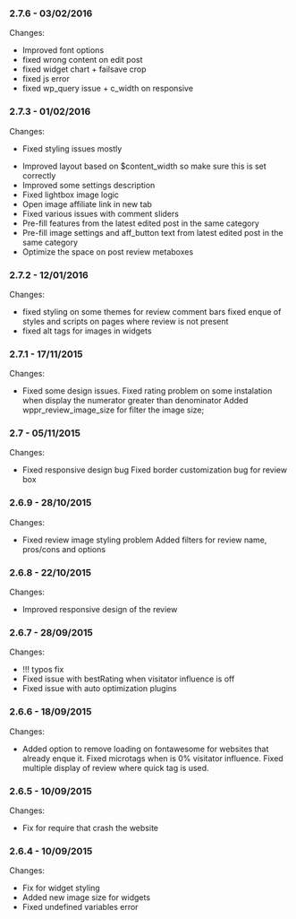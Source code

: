 

### 2.7.6 - 03/02/2016

 Changes: 


 * Improved font options
 * fixed wrong content on edit post
 * fixed widget chart + failsave crop
 * fixed js error
 * fixed wp_query issue + c_width on responsive


### 2.7.3 - 01/02/2016

 Changes: 


 * Fixed styling issues mostly

- Improved layout based on $content_width so make sure this is set
correctly
 - Improved some settings description
 - Fixed lightbox image logic
 - Open image affiliate link in new tab
 - Fixed various issues with comment sliders
 - Pre-fill features from the latest edited post in the same category
 - Pre-fill image settings and aff_button text from latest edited post
in the same category
 - Optimize the space on post review metaboxes


### 2.7.2 - 12/01/2016

 Changes: 


 * fixed styling on some themes for review comment bars
fixed enque of styles and scripts on pages where review is not present
 * fixed alt tags for images in widgets


### 2.7.1 - 17/11/2015

 Changes: 


 * Fixed some design issues.
Fixed rating problem on some instalation when display the numerator greater than denominator
Added wppr_review_image_size for filter the image size;


### 2.7 - 05/11/2015

 Changes: 


 * Fixed responsive design bug
Fixed border customization bug for review box


### 2.6.9 - 28/10/2015

 Changes: 


 * Fixed review image styling problem
Added filters for review name, pros/cons and options


### 2.6.8 - 22/10/2015

 Changes: 


 * Improved responsive design of the review


### 2.6.7 - 28/09/2015

 Changes: 


 *  !!! typos fix
 * Fixed issue with bestRating when  visitator influence is off
 * Fixed issue with auto optimization plugins


### 2.6.6 - 18/09/2015

 Changes: 


 * Added option to remove loading on fontawesome for websites that already enque it.
Fixed microtags when is 0% visitator influence.
Fixed multiple display of review where  <!--nextpage--> quick tag is used.


### 2.6.5 - 10/09/2015

 Changes: 


 * Fix for require that crash the website


### 2.6.4 - 10/09/2015

 Changes: 


 * Fix for widget styling
 * Added new image size for widgets
 * Fixed undefined variables error
